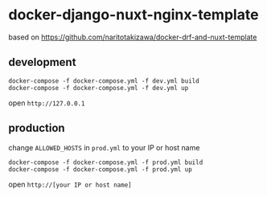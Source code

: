 # docker-django-nuxt-nginx-template

based on https://github.com/naritotakizawa/docker-drf-and-nuxt-template

## development

```
docker-compose -f docker-compose.yml -f dev.yml build
docker-compose -f docker-compose.yml -f dev.yml up
```

open `http://127.0.0.1`

## production

change `ALLOWED_HOSTS` in `prod.yml` to your IP or host name

```
docker-compose -f docker-compose.yml -f prod.yml build
docker-compose -f docker-compose.yml -f prod.yml up
```

open `http://[your IP or host name]`